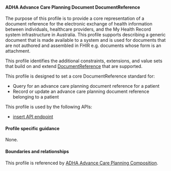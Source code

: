 #### ADHA Advance Care Planning Document DocumentReference
The purpose of this profile is to provide a core representation of a document reference for the electronic exchange of health information between individuals, healthcare providers, and the My Health Record system infrastructure in Australia. This profile supports describing a generic document that is made available to a system and is used for documents that are not authored and assembled in FHIR e.g. documents whose form is an attachment.

This profile identifies the additional constraints, extensions, and value sets that build on and extend [DocumentReference](http://hl7.org/fhir/R4/documentreference.html) that are supported. 

This profile is designed to set a core DocumentReference standard for:
* Query for an advance care planning document reference for a patient
* Record or update an advance care planning document reference belonging to a patient

This profile is used by the following APIs:
* [insert API endpoint](StructureDefinition-TBD-1.html)


#### Profile specific guidance
None.


#### Boundaries and relationships
This profile is referenced by 
[ADHA Advance Care Planning Composition](StructureDefinition-dh-composition-acp-1.html).
